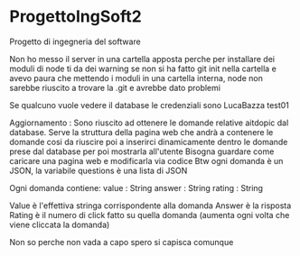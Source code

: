 # ProgettoIngSoft2
Progetto di ingegneria del software

Non ho messo il server in una cartella apposta perche per installare dei moduli di node ti da dei warning se non si ha fatto git init nella cartella
e avevo paura che mettendo i moduli in una cartella interna, node non sarebbe riuscito a trovare la .git e avrebbe dato problemi 

Se qualcuno vuole vedere il database le credenziali sono
LucaBazza
test01

Aggiornamento :
Sono riuscito ad ottenere le domande relative aitdopic dal database.
Serve la struttura della pagina web che andrà a contenere le domande cosi da riuscire poi a inserirci dinamicamente dentro le domande prese dal database per poi
mostrarla all'utente
Bisogna guardare come caricare una pagina web e modificarla via codice
Btw ogni domanda è un JSON, la variabile questions è una lista di JSON

Ogni domanda contiene:
	 value : String
	 answer : String
	 rating : String

Value è l'effettiva stringa corrispondente alla domanda
Answer è la risposta
Rating è il numero di click fatto su quella domanda (aumenta ogni volta che viene cliccata la domanda)

Non so perche non vada a capo spero si capisca comunque

